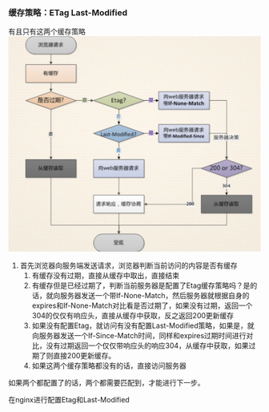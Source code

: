 ### 缓存策略：ETag Last-Modified 
有且只有这两个缓存策略
![](https://github.com/4lQuiorrA/FE_Journey/blob/master/image/qianduanyouhua/huancuncelv.png)

1. 首先浏览器向服务端发送请求，浏览器判断当前访问的内容是否有缓存
    1. 有缓存没有过期，直接从缓存中取出，直接结束
    2. 有缓存但是已经过期了，判断当前服务器是配置了Etag缓存策略吗？是的话，就向服务器发送一个带If-None-Match，然后服务器就根据自身的expires和If-None-Match对比看是否过期了，如果没有过期，返回一个304的仅仅有响应头，直接从缓存中获取，反之返回200更新缓存
    3. 如果没有配置Etag，就访问有没有配置Last-Modified策略，如果是，就向服务器发送一个If-Since-Match时间，同样和expires过期时间进行对比，没有过期返回一个仅仅带响应头的响应304，从缓存中获取，如果过期了则直接200更新缓存。
    4. 如果这两个缓存策略都没有的话，直接访问服务器

如果两个都配置了的话，两个都需要匹配到，才能进行下一步。

在nginx进行配置Etag和Last-Modified
